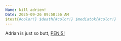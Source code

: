 ```yaml
---
Name: kill adrien!
Date: 2025-09-26 09:50:56 AM
$test{#color!} $death{#color!} $mediatok{#color!} 
---
```


Adrian is just so butt, [PENIS!](./cSRPIvjBQJfv6gjSthYD5.md)
